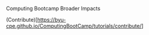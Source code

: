 Computing Bootcamp Broader Impacts


(Contribute)[<https://byu-cpe.github.io/ComputingBootCamp/tutorials/contribute/>]
